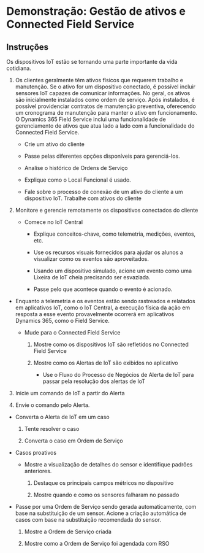 ﻿---
demo:
    title: 'Demonstração: Gestão de ativos e Connected Field Service'
    module: 'Módulo 4: Aprender os princípios básicos do Dynamics 365 Customer Service'
---

# Demonstração: Gestão de ativos e Connected Field Service

## Instruções

Os dispositivos IoT estão se tornando uma parte importante da vida cotidiana. 

1. Os clientes geralmente têm ativos físicos que requerem trabalho e manutenção.  Se o ativo for um dispositivo conectado, é possível incluir sensores IoT capazes de comunicar informações.  No geral, os ativos são inicialmente instalados como ordem de serviço.  Após instalados, é possível providenciar contratos de manutenção preventiva, oferecendo um cronograma de manutenção para manter o ativo em funcionamento.  O Dynamics 365 Field Service inclui uma funcionalidade de gerenciamento de ativos que atua lado a lado com a funcionalidade do Connected Field Service.    

	- Crie um ativo do cliente

	- Passe pelas diferentes opções disponíveis para gerenciá-los. 

	- Analise o histórico de Ordens de Serviço

	- Explique como o Local Funcional é usado. 

	- Fale sobre o processo de conexão de um ativo do cliente a um dispositivo IoT. Trabalhe com ativos do cliente

 

2. Monitore e gerencie remotamente os dispositivos conectados do cliente

	- Comece no IoT Central

		- Explique conceitos-chave, como telemetria, medições, eventos, etc. 

		- Use os recursos visuais fornecidos para ajudar os alunos a visualizar como os eventos são aproveitados. 

		- Usando um dispositivo simulado, acione um evento como uma Lixeira de IoT cheia precisando ser esvaziada. 

		- Passe pelo que acontece quando o evento é acionado. 

- Enquanto a telemetria e os eventos estão sendo rastreados e relatados em aplicativos IoT, como o IoT Central, a execução física da ação em resposta a esse evento provavelmente ocorrerá em aplicativos Dynamics 365, como o Field Service. 

	- Mude para o Connected Field Service

		1. Mostre como os dispositivos IoT são refletidos no Connected Field Service

		2. Mostre como os Alertas de IoT são exibidos no aplicativo

			- Use o Fluxo do Processo de Negócios de Alerta de IoT para passar pela resolução dos alertas de IoT

3. Inicie um comando de IoT a partir do Alerta

4. Envie o comando pelo Alerta. 

- Converta o Alerta de IoT em um caso

	1. Tente resolver o caso

	2. Converta o caso em Ordem de Serviço

- Casos proativos

	- Mostre a visualização de detalhes do sensor e identifique padrões anteriores. 

		1. Destaque os principais campos métricos no dispositivo

		2. Mostre quando e como os sensores falharam no passado 

- Passe por uma Ordem de Serviço sendo gerada automaticamente, com base na substituição de um sensor. Acione a criação automática de casos com base na substituição recomendada do sensor. 

	1. Mostre a Ordem de Serviço criada 

	2. Mostre como a Ordem de Serviço foi agendada com RSO
